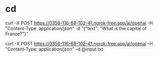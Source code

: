 # cd

curl -X POST https://0356-116-68-102-41.ngrok-free.app/ai/openai -H "Content-Type: application/json" -d "{\"text\": \"What is the capital of France?\"}"  

curl -X POST https://0356-116-68-102-41.ngrok-free.app/ai/openai -H "Content-Type: application/json" -d @input.txt
